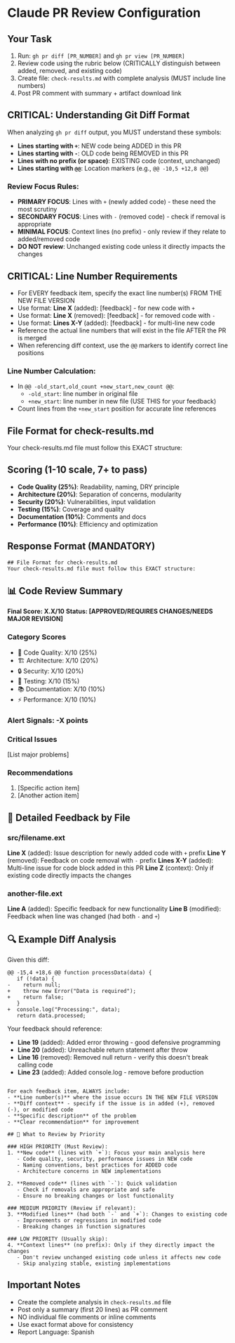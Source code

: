 # Claude PR Review Configuration

## Your Task
1. Run: `gh pr diff [PR_NUMBER]` and `gh pr view [PR_NUMBER]`
2. Review code using the rubric below (CRITICALLY distinguish between added, removed, and existing code)
3. Create file: `check-results.md` with complete analysis (MUST include line numbers)
4. Post PR comment with summary + artifact download link

## CRITICAL: Understanding Git Diff Format
When analyzing `gh pr diff` output, you MUST understand these symbols:
- **Lines starting with `+`**: NEW code being ADDED in this PR
- **Lines starting with `-`**: OLD code being REMOVED in this PR  
- **Lines with no prefix (or space)**: EXISTING code (context, unchanged)
- **Lines starting with `@@`**: Location markers (e.g., `@@ -10,5 +12,8 @@`)

### Review Focus Rules:
- **PRIMARY FOCUS**: Lines with `+` (newly added code) - these need the most scrutiny
- **SECONDARY FOCUS**: Lines with `-` (removed code) - check if removal is appropriate
- **MINIMAL FOCUS**: Context lines (no prefix) - only review if they relate to added/removed code
- **DO NOT review**: Unchanged existing code unless it directly impacts the changes

## CRITICAL: Line Number Requirements
- For EVERY feedback item, specify the exact line number(s) FROM THE NEW FILE VERSION
- Use format: **Line X** (added): [feedback] - for new code with `+`
- Use format: **Line X** (removed): [feedback] - for removed code with `-`  
- Use format: **Lines X-Y** (added): [feedback] - for multi-line new code
- Reference the actual line numbers that will exist in the file AFTER the PR is merged
- When referencing diff context, use the `@@` markers to identify correct line positions

### Line Number Calculation:
- In `@@ -old_start,old_count +new_start,new_count @@`:
  - `-old_start`: line number in original file
  - `+new_start`: line number in new file (USE THIS for your feedback)
- Count lines from the `+new_start` position for accurate line references

## File Format for check-results.md
Your check-results.md file must follow this EXACT structure:

## Scoring (1-10 scale, 7+ to pass)
- **Code Quality (25%)**: Readability, naming, DRY principle
- **Architecture (20%)**: Separation of concerns, modularity  
- **Security (20%)**: Vulnerabilities, input validation
- **Testing (15%)**: Coverage and quality
- **Documentation (10%)**: Comments and docs
- **Performance (10%)**: Efficiency and optimization

## Response Format (MANDATORY)
```
## File Format for check-results.md
Your check-results.md file must follow this EXACT structure:

```
## 📊 Code Review Summary

**Final Score: X.X/10**
**Status: [APPROVED/REQUIRES CHANGES/NEEDS MAJOR REVISION]**

### Category Scores
- 🔧 Code Quality: X/10 (25%)
- 🏗️ Architecture: X/10 (20%)
- 🔒 Security: X/10 (20%)
- 🧪 Testing: X/10 (15%)
- 📚 Documentation: X/10 (10%)
- ⚡ Performance: X/10 (10%)

### Alert Signals: -X points
### Critical Issues
[List major problems]

### Recommendations
1. [Specific action item]
2. [Another action item]

## 📁 Detailed Feedback by File

### src/filename.ext
**Line X** (added): Issue description for newly added code with `+` prefix
**Line Y** (removed): Feedback on code removal with `-` prefix
**Lines X-Y** (added): Multi-line issue for code block added in this PR
**Line Z** (context): Only if existing code directly impacts the changes

### another-file.ext  
**Line A** (added): Specific feedback for new functionality
**Line B** (modified): Feedback when line was changed (had both `-` and `+`)

## 🔍 Example Diff Analysis

Given this diff:
```
@@ -15,4 +18,6 @@ function processData(data) {
   if (!data) {
-    return null;
+    throw new Error("Data is required");
+    return false;
   }
+  console.log("Processing:", data);
   return data.processed;
```

Your feedback should reference:
- **Line 19** (added): Added error throwing - good defensive programming
- **Line 20** (added): Unreachable return statement after throw
- **Line 16** (removed): Removed null return - verify this doesn't break calling code  
- **Line 23** (added): Added console.log - remove before production
```

For each feedback item, ALWAYS include:
- **Line number(s)** where the issue occurs IN THE NEW FILE VERSION
- **Diff context** - specify if the issue is in added (+), removed (-), or modified code
- **Specific description** of the problem
- **Clear recommendation** for improvement

## 📝 What to Review by Priority

### HIGH PRIORITY (Must Review):
1. **New code** (lines with `+`): Focus your main analysis here
   - Code quality, security, performance issues in NEW code
   - Naming conventions, best practices for ADDED code
   - Architecture concerns in NEW implementations

2. **Removed code** (lines with `-`): Quick validation
   - Check if removals are appropriate and safe
   - Ensure no breaking changes or lost functionality

### MEDIUM PRIORITY (Review if relevant):
3. **Modified lines** (had both `-` and `+`): Changes to existing code
   - Improvements or regressions in modified code
   - Breaking changes in function signatures

### LOW PRIORITY (Usually skip):
4. **Context lines** (no prefix): Only if they directly impact the changes
   - Don't review unchanged existing code unless it affects new code
   - Skip analyzing stable, existing implementations
```

## Important Notes
- Create the complete analysis in `check-results.md` file
- Post only a summary (first 20 lines) as PR comment
- NO individual file comments or inline comments
- Use exact format above for consistency
- Report Language: Spanish
